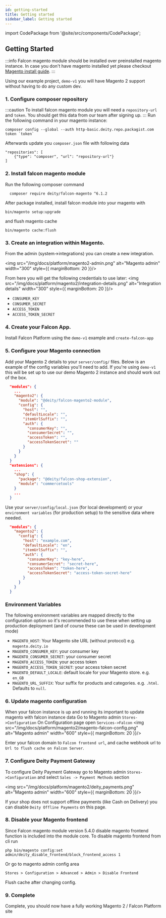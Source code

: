 ```yaml
---
id: getting-started
title: Getting started
sidebar_label: Getting started
---
```


import CodePackage from '@site/src/components/CodePackage';

<CodePackage name="@deity/falcon-magento2-module" /> 

## Getting Started

:::info
Falcon magento module should be installed over preinstalled magento instance. In case you don't have magento installed yet
please checkout <a href="https://devdocs.magento.com/guides/v2.4/install-gde/install/cli/install-cli-install.html">Magento install guide</a>. 
:::

Using our example project, `demo-v1` you will have Magento 2 support without having to do any custom dev.

### 1. Configure composer repository
:::caution
To install falcon magento module you will need a `repository-url` and `token`. You should get this data from our team after signing up.
:::
Run the following command in your magento instance:
```
composer config --global --auth http-basic.deity.repo.packagist.com token `token`
```

Afterwards update you `composer.json` file with following data
```
"repositories": [
    {"type": "composer", "url": "repository-url"}
]
```

### 2. Install falcon magento module
Run the following composer command
```
  composer require deity/falcon-magento ^6.1.2
```

After package installed, install falcon module into your magento with
```
bin/magento setup:upgrade
```

and flush magento cache
```
bin/magento cache:flush
```

### 3. Create an integration within Magento.

From the admin (system->integrations) you can create a new integration.

<img src="/img/docs/platform/magento2-admin.png" alt="Magento admin" width="300" style={{ marginBottom: 20 }}/>

From here you will get the following credentials to use later:
<img src="/img/docs/platform/magento2/integration-details.png" alt="Integration details" width="300" style={{ marginBottom: 20 }}/>

- `CONSUMER_KEY`
- `CONSUMER_SECRET`
- `ACCESS_TOKEN`
- `ACCESS_TOKEN_SECRET`

### 4. Create your Falcon App.
Install Falcon Platform using the `demo-v1` example and `create-falcon-app`

### 5. Configure your Magento connection
Add your Magento 2 details to your `server/config/` files. Below is an example of the config variables you'll need to add.
If you're using `demo-v1` this will be set up to use our demo Magento 2 instance and should work out of the box.

```json
  "modules": {
    ...
    "magento2": {
      "module": "@deity/falcon-magento2-module",
      "config": {
        "host": "",
        "defaultLocale": "",
        "itemUrlSuffix": "",
        "auth": {
          "consumerKey": "",
          "consumerSecret": "",
          "accessToken": "",
          "accessTokenSecret": ""
        }
      }
    }
  }
  "extensions": {
    ...
    "shop": {
      "package": "@deity/falcon-shop-extension",
      "module": "commercetools"
    }
    ...
  }
```

Use your `server/config/local.json` (for local development) or your `environment variables` (for production setup) to the sensitive data where needed.

```json
  "modules": {
    "magento2": {
      "config": {
        "host": "example.com",
        "defaultLocale": "en",
        "itemUrlSuffix": "",
        "auth": {
          "consumerKey": "key-here",
          "consumerSecret": "secret-here",
          "accessToken": "token-here",
          "accessTokenSecret": "access-token-secret-here"
        }
      }
    }
  }
```

### Environment Variables

The following environment variables are mapped directly to the configuration option so it's recommended to use these when setting up production deployment (and of course these can be used in development mode)

- `MAGENTO_HOST`: Your Magento site URL (without protocol) e.g. `magento.deity.io`
- `MAGENTO_CONSUMER_KEY`: your consumer key
- `MAGENTO_CONSUMER_SECRET`: your consumer secret
- `MAGENTO_ACCESS_TOKEN`: your access token
- `MAGENTO_ACCESS_TOKEN_SECRET`: your access token secret
- `MAGENTO_DEFAULT_LOCALE`: default locale for your Magento store. e.g. `en_GB`
- `MAGENTO_URL_SUFFIX`: Your suffix for products and categories. e.g. `.html`. Defaults to `null`.


### 6. Update magento configuration

When your falcon instance is up and running its important to update magento with falcon instance data
Go to Magento admin `Stores->Configuration`
On Configuration page open `Services->Falcon`
<img src="/img/docs/platform/magento2/magento-falcon-config.png" alt="Magento admin" width="600" style={{ marginBottom: 20 }}/>

Enter your falcon domain to `Falcon frontend url`, and cache webhook url to `Url to flush cache on Falcon Server`.

### 7. Configure Deity Payment Gateway

To configure Deity Payment Gateway go to Magento admin `Stores->Configuration` and select `Sales -> Payment Methods` section

<img src="/img/docs/platform/magento2/deity_payments.png" alt="Magento admin" width="600" style={{ marginBottom: 20 }}/>

If your shop does not support offline payments (like Cash on Delivery) you can disable `Deity Offline Payments` on this page.

### 8. Disable your Magento frontend
Since Falcon magento module version 5.4.0 disable magento frontend function is included into the module core.
To disable magento frontend from cli run 
```
php bin/magento config:set admin/deity_disable_frontend/block_frontend_access 1
```
Or go to magento admin config area
```
Stores > Configuration > Advanced > Admin > Disable Frontend
```
Flush cache after changing config.

### 9. Complete
Complete, you should now have a fully working Magento 2 / Falcon Platform site
